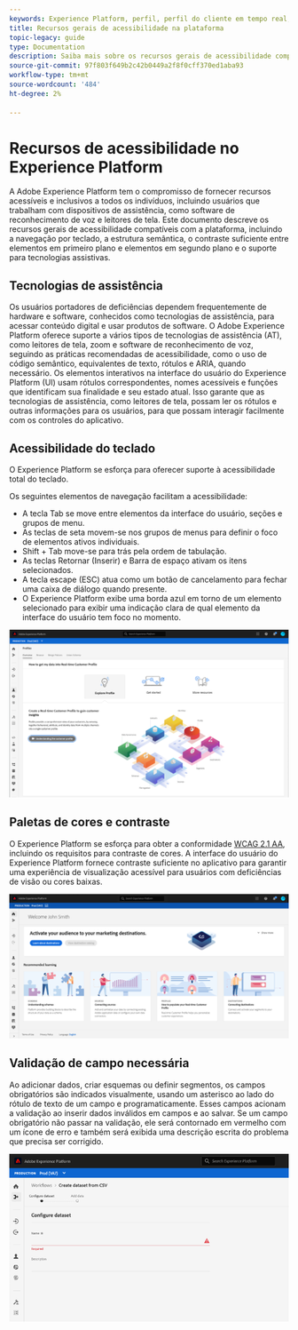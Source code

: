 ```yaml
---
keywords: Experience Platform, perfil, perfil do cliente em tempo real, solução de problemas, API, perfil unificado, perfil unificado, unificado, perfil, rtcp, gráficos XDM
title: Recursos gerais de acessibilidade na plataforma
topic-legacy: guide
type: Documentation
description: Saiba mais sobre os recursos gerais de acessibilidade compatíveis com o Adobe Experience Platform, incluindo navegação por teclado, paletas de cores e contraste, e suporte a tecnologia assistiva.
source-git-commit: 97f803f649b2c42b0449a2f8f0cff370ed1aba93
workflow-type: tm+mt
source-wordcount: '484'
ht-degree: 2%

---
```



# Recursos de acessibilidade no Experience Platform

A Adobe Experience Platform tem o compromisso de fornecer recursos acessíveis e inclusivos a todos os indivíduos, incluindo usuários que trabalham com dispositivos de assistência, como software de reconhecimento de voz e leitores de tela. Este documento descreve os recursos gerais de acessibilidade compatíveis com a plataforma, incluindo a navegação por teclado, a estrutura semântica, o contraste suficiente entre elementos em primeiro plano e elementos em segundo plano e o suporte para tecnologias assistivas.

## Tecnologias de assistência

Os usuários portadores de deficiências dependem frequentemente de hardware e software, conhecidos como tecnologias de assistência, para acessar conteúdo digital e usar produtos de software. O Adobe Experience Platform oferece suporte a vários tipos de tecnologias de assistência (AT), como leitores de tela, zoom e software de reconhecimento de voz, seguindo as práticas recomendadas de acessibilidade, como o uso de código semântico, equivalentes de texto, rótulos e ARIA, quando necessário. Os elementos interativos na interface do usuário do Experience Platform (UI) usam rótulos correspondentes, nomes acessíveis e funções que identificam sua finalidade e seu estado atual. Isso garante que as tecnologias de assistência, como leitores de tela, possam ler os rótulos e outras informações para os usuários, para que possam interagir facilmente com os controles do aplicativo.

## Acessibilidade do teclado

O Experience Platform se esforça para oferecer suporte à acessibilidade total do teclado.

Os seguintes elementos de navegação facilitam a acessibilidade:
* A tecla Tab se move entre elementos da interface do usuário, seções e grupos de menu.
* As teclas de seta movem-se nos grupos de menus para definir o foco de elementos ativos individuais.
* Shift + Tab move-se para trás pela ordem de tabulação.
* As teclas Retornar (Inserir) e Barra de espaço ativam os itens selecionados.
* A tecla escape (ESC) atua como um botão de cancelamento para fechar uma caixa de diálogo quando presente.
* O Experience Platform exibe uma borda azul em torno de um elemento selecionado para exibir uma indicação clara de qual elemento da interface do usuário tem foco no momento.

![Uma borda azul que aparece em torno de um elemento selecionado para indicar que o foco é aplicado.](images/profile-overview-tab.png)

## Paletas de cores e contraste

O Experience Platform se esforça para obter a conformidade [WCAG 2.1 AA](https://www.w3.org/TR/WCAG/), incluindo os requisitos para contraste de cores. A interface do usuário do Experience Platform fornece contraste suficiente no aplicativo para garantir uma experiência de visualização acessível para usuários com deficiências de visão ou cores baixas.

![A paleta de cores e o contraste presentes na página inicial da interface do usuário do Experience Platform.](images/homepage.png)

## Validação de campo necessária

Ao adicionar dados, criar esquemas ou definir segmentos, os campos obrigatórios são indicados visualmente, usando um asterisco ao lado do rótulo de texto de um campo e programaticamente. Esses campos acionam a validação ao inserir dados inválidos em campos e ao salvar. Se um campo obrigatório não passar na validação, ele será contornado em vermelho com um ícone de erro e também será exibida uma descrição escrita do problema que precisa ser corrigido.

![Um fechamento de um campo obrigatório que não passou na validação. O campo aparece em vermelho e um ícone de erro está presente.](images/field-validation.png)